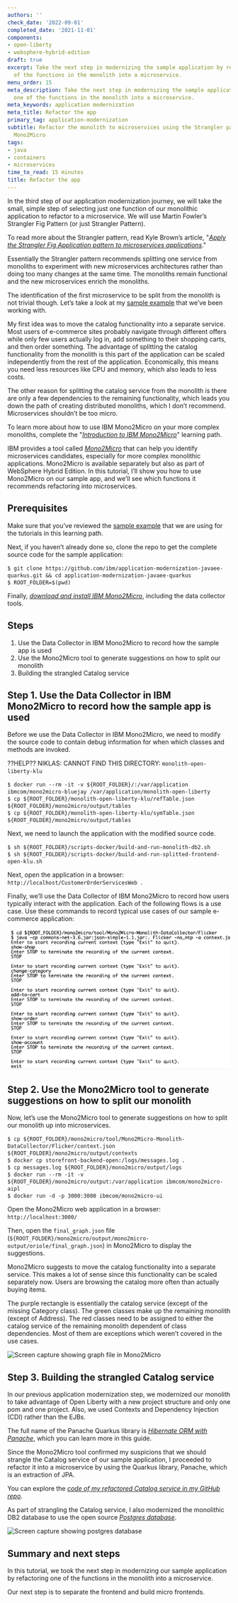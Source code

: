 ```yaml
---
authors: ''
check_date: '2022-09-01'
completed_date: '2021-11-01'
components:
- open-liberty
- websphere-hybrid-edition
draft: true
excerpt: Take the next step in modernizing the sample application by refactoring one
  of the functions in the monolith into a microservice.
menu_order: 15
meta_description: Take the next step in modernizing the sample application by refactoring
  one of the functions in the monolith into a microservice.
meta_keywords: application modernization
meta_title: Refactor the app
primary_tag: application-modernization
subtitle: Refactor the monolith to microservices using the Strangler pattern and IBM
  Mono2Micro
tags:
- java
- containers
- microservices
time_to_read: 15 minutes
title: Refactor the app
---
```


In the third step of our application modernization journey, we will take the small, simple step of selecting just one function of our monolithic application to refactor to a microservice.  We will use Martin Fowler’s Strangler Fig Pattern (or just Strangler Pattern).

<sidebar><p>To read more about the Strangler pattern, read Kyle Brown’s article, "<a href="https://developer.ibm.com/articles/cl-strangler-application-pattern-microservices-apps-trs/" target="_blank" rel="noopener noreferrer">_Apply the Strangler Fig Application pattern to microservices applications_</a>."</p></sidebar>

Essentially the Strangler pattern recommends splitting one service from monoliths to experiment with new microservices architectures rather than doing too many changes at the same time. The monoliths remain functional and the new microservices enrich the monoliths.

The identification of the first microservice to be split from the monolith is not trivial though. Let’s take a look at my [sample example](/learningpaths/get-started-application-modernization/modernizing-apps-step-by-step/architecture-sample-app/) that we’ve been working with.

My first idea was to move the catalog functionality into a separate service. Most users of e-commerce sites probably navigate through different offers while only few users actually log in, add something to their shopping carts, and then order something. The advantage of splitting the catalog functionality from the monolith is this part of the application can be scaled independently from the rest of the application. Economically, this means you need less resources like CPU and memory, which also leads to less costs.

The other reason for splitting the catalog service from the monolith is there are only a few dependencies to the remaining functionality, which leads you down the path of creating distributed monoliths, which I don’t recommend.  Microservices shouldn’t be too micro.

<sidebar>To learn more about how to use IBM Mono2Micro on your more complex monoliths, complete the "<a href="https://developer.ibm.com/learningpaths/intro-ibm-mono2micro/" target="_blank" rel="noopener noreferrer">_Introduction to IBM Mono2Micro_</a>" learning path.</sidebar>

IBM provides a tool called <a href="https://www.ibm.com/cloud/blog/announcements/ibm-mono2micro" target="_blank" rel="noopener noreferrer">_Mono2Micro_</a> that can help you identify microservices candidates, especially for more complex monolithic applications.  Mono2Micro is available separately but also as part of WebSphere Hybrid Edition.  In this tutorial, I’ll show you how to use Mono2Micro on our sample app, and we’ll see which functions it recommends refactoring into microservices.

## Prerequisites

Make sure that you’ve reviewed the [sample example](/learningpaths/get-started-application-modernization/modernizing-apps-step-by-step/architecture-sample-app/) that we are using for the tutorials in this learning path.

Next, if you haven’t already done so, clone the repo to get the complete source code for the sample application:

```
$ git clone https://github.com/ibm/application-modernization-javaee-quarkus.git && cd application-modernization-javaee-quarkus
$ ROOT_FOLDER=$(pwd)
```

Finally, <a href="https://www.ibm.com/docs/en/mono2micro?topic=installing-mono2micro" target="_blank" rel="noopener noreferrer">_download and install IBM Mono2Micro_</a>, including the data collector tools.

## Steps

1. Use the Data Collector in IBM Mono2Micro to record how the sample app is used
2. Use the Mono2Micro tool to generate suggestions on how to split our monolith
3. Building the strangled Catalog service

## Step 1. Use the Data Collector in IBM Mono2Micro to record how the sample app is used

Before we use the Data Collector in IBM Mono2Micro, we need to modify the source code to contain debug information for when which classes and methods are invoked.

??HELP?? NIKLAS: CANNOT FIND THIS DIRECTORY: `monolith-open-liberty-klu`

```
$ docker run --rm -it -v ${ROOT_FOLDER}/:/var/application ibmcom/mono2micro-bluejay /var/application/monolith-open-liberty
$ cp ${ROOT_FOLDER}/monolith-open-liberty-klu/refTable.json ${ROOT_FOLDER}/mono2micro/output/tables
$ cp ${ROOT_FOLDER}/monolith-open-liberty-klu/symTable.json ${ROOT_FOLDER}/mono2micro/output/tables
```

Next, we need to launch the application with the modified source code.

```
$ sh ${ROOT_FOLDER}/scripts-docker/build-and-run-monolith-db2.sh
$ sh ${ROOT_FOLDER}/scripts-docker/build-and-run-splitted-frontend-open-klu.sh
```

Next, open the application in a browser:  `http://localhost/CustomerOrderServicesWeb `.

Finally, we’ll use the Data Collector of IBM Mono2Micro to record how users typically interact with the application.  Each of the following flows is a use case.  Use these commands to record typical use cases of our sample e-commerce application:

![Screenshot of terminal window of commands and output](images/record-use-case.png)

<!-- TOOK SCREENSHOT TO AVOID FORMATTING ISSUES -->
<!-- ```
$ cd ${ROOT_FOLDER}/mono2micro/tool/Mono2Micro-Monolith-DataCollector/Flicker
$ java -cp commons-net-3.6.jar:json-simple-1.1.jar:. Flicker -no_ntp -a context.json

Enter to start recording current context (type "Exit" to quit).
show-shop
Enter STOP to terminate the recording of the current context.
STOP

Enter to start recording current context (type "Exit" to quit).
change-category
Enter STOP to terminate the recording of the current context.
STOP

Enter to start recording current context (type "Exit" to quit).
add-to-cart
Enter STOP to terminate the recording of the current context.
STOP

Enter to start recording current context (type "Exit" to quit).
show-order
Enter STOP to terminate the recording of the current context.
STOP

Enter to start recording current context (type "Exit" to quit).
show-account
Enter STOP to terminate the recording of the current context.
STOP

Enter to start recording current context (type "Exit" to quit).
exit

``` -->

## Step 2. Use the Mono2Micro tool to generate suggestions on how to split our monolith

Now, let’s use the Mono2Micro tool to generate suggestions on how to split our monolith up into microservices.

```
$ cp ${ROOT_FOLDER}/mono2micro/tool/Mono2Micro-Monolith-DataCollector/Flicker/context.json ${ROOT_FOLDER}/mono2micro/output/contexts
$ docker cp storefront-backend-open:/logs/messages.log .
$ cp messages.log ${ROOT_FOLDER}/mono2micro/output/logs
$ docker run --rm -it -v ${ROOT_FOLDER}/mono2micro/output:/var/application ibmcom/mono2micro-aipl
$ docker run -d -p 3000:3000 ibmcom/mono2micro-ui
```

Open the Mono2Micro web application in a browser: `http://localhost:3000/`

Then, open the `final_graph.json` file (`${ROOT_FOLDER}/mono2micro/output/mono2micro-output/oriole/final_graph.json`) in Mono2Micro to display the suggestions.

Mono2Micro suggests to move the catalog functionality into a separate service. This makes a lot of sense since this functionality can be scaled separately now. Users are browsing the catalog more often than actually buying items.

The purple rectangle is essentially the catalog service (except of the missing Category class). The green classes make up the remaining monolith (except of Address). The red classes need to be assigned to either the catalog service of the remaining monolith dependent of class dependencies. Most of them are exceptions which weren’t covered in the use cases.

![Screen capture showing graph file in Mono2Micro](images/mono2micro-graph.png)

## Step 3.  Building the strangled Catalog service

In our previous application modernization step, we modernized our monolith to take advantage of Open Liberty with a new project structure and only one pom and one project.  Also, we used Contexts and Dependency Injection (CDI) rather than the EJBs.

<sidebar>The full name of the Panache Quarkus library is <a href="https://quarkus.io/guides/hibernate-orm-panacheRL" target="_blank" rel="noopener noreferrer nofollow">_Hibernate ORM with Panache_</a>, which you can learn more in this guide.
</sidebar>

Since the Mono2Micro tool confirmed my suspicions that we should strangle the Catalog service of our sample application, I proceeded to refactor it into a microservice by using the Quarkus library, Panache, which is an extraction of JPA.

You can explore the <a href="https://github.com/IBM/application-modernization-javaee-quarkus/tree/master/service-catalog-quarkus-synch/src/main/java/com/ibm/catalog" target="_blank" rel="noopener noreferrer">_code of my refactored Catalog service in my GitHub repo_</a>.

As part of strangling the Catalog service, I also modernized the monolithic DB2 database to use the open source <a href="https://www.postgresql.org/" target="_blank" rel="noopener noreferrer nofollow">_Postgres database_</a>.

![Screen capture showing postgres database](images/postgres.png)

## Summary and next steps

In this tutorial, we took the next step in modernizing our sample application by refactoring one of the functions in the monolith into a microservice.  

<!-- USE THIS AFTER WE ADD IN THIS TUTORIAL:  Our next step is to move to using an event-driven architecture to build loosely coupled event-driven microservices. -->

Our next step is to separate the frontend and build micro frontends.